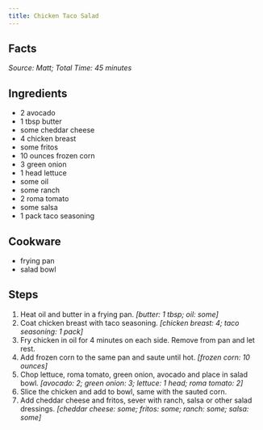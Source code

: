 ```yaml
---
title: Chicken Taco Salad
---
```

## Facts
*Source: Matt; Total Time: 45 minutes*
## Ingredients
- 2 avocado                     
- 1 tbsp butter                      
- some cheddar cheese              
- 4 chicken breast              
- some fritos                      
- 10 ounces frozen corn                 
- 3 green onion                 
- 1 head lettuce                     
- some oil                         
- some ranch                       
- 2 roma tomato                 
- some salsa                       
- 1 pack taco seasoning              
## Cookware
- frying pan
- salad bowl
## Steps
1. Heat oil and butter in a frying pan.
*[butter: 1 tbsp; oil: some]*
2. Coat chicken breast with taco seasoning.
*[chicken breast: 4; taco seasoning: 1 pack]*
3. Fry chicken in oil for 4 minutes on each side. Remove from pan and let rest.
4. Add frozen corn to the same pan and saute until hot.
*[frozen corn: 10 ounces]*
5. Chop lettuce, roma tomato, green onion, avocado and place in salad bowl.
*[avocado: 2; green onion: 3; lettuce: 1 head; roma tomato: 2]*
6. Slice the chicken and add to bowl, same with the sauted corn.
7. Add cheddar cheese and fritos, sever with ranch, salsa or other salad dressings.
*[cheddar cheese: some; fritos: some; ranch: some; salsa: some]*
